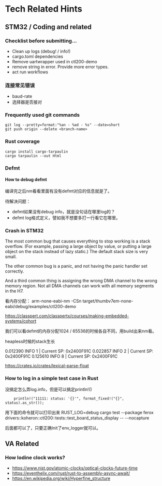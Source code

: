 # Tech Related Hints

## STM32 / Coding and related
### Checklist before submitting...
- Clean up logs (debug! / info!)
- cargo.toml dependencies
- Remove uartwrapper used in ctl200-demo
- remove string in error. Provide more error types.
- act run workflows

### 连接常见错误
- baud-rate
- 选择器是否接对

### Frequently used git commands

```shell
git log --pretty=format:"%an - %ad - %s" --date=short
git push origin --delete <branch-name>
```

### Rust coverage

```shell
cargo install cargo-tarpaulin
cargo tarpaulin --out Html
```

### Defmt
#### How to debug defmt
编译完之后nm看看里面有没有defmt对应的信息就是了。

待解决问题：
- defmt如果没有debug info，就是没句话在哪里log的？
- defmt log格式定义，譬如我不想要多打一行看它在哪里。

### Crash in STM32
The most common bug that causes everything to stop working is a stack overflow. (For example, passing a large object by value, or putting a large object on the stack instead of lazy static.) The default stack size is very small.

The other common bug is a panic, and not having the panic handler set correctly. 

And a third common thing is assigning the wrong DMA channel to the wrong memory region. Not all DMA channels can work with all memory segments in the H7.

看内存分配：
arm-none-eabi-nm -CSn target/thumbv7em-none-eabi/debug/examples/ctl200-demo

https://classpert.com/classpertx/courses/making-embedded-systems/cohort

我们可以看defmt的内存分配1024 / 65536的时候各自不同，用build出来nm看。

heapless时候的stack生长

0.012390 INFO 1 | Current SP: 0x2400F91C
0.022857 INFO 2 | Current SP: 0x2400F91C
0.125610 INFO 8 | Current SP: 0x2400F91C

https://crates.io/crates/lexical-parse-float

### How to log in a simple test case in Rust
没搞定怎么弄log.info，但是可以搞定println!()

        println!("11111: status: '{}'", format_fixed!("{}", status).as_str());

用下面的命令就可以打印出来
RUST_LOG=debug cargo test --package ferox drivers::koheron::ctl200::tests::test_board_status_display -- --nocapture

后面都可以了，只要正确Init了env_logger就可以。

## VA Related

### How Iodine clock works?
- https://www.nist.gov/atomic-clocks/optical-clocks-future-time
- https://eventhelix.com/rust/rust-to-assembly-async-await/
- https://en.wikipedia.org/wiki/Hyperfine_structure
